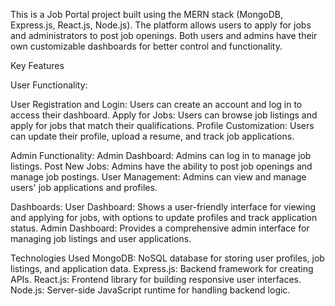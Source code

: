 This is a Job Portal project built using the MERN stack (MongoDB, Express.js, React.js, Node.js). The platform allows users to apply for jobs and administrators to post job openings. Both users and admins have their own customizable dashboards for better control and functionality.

Key Features

User Functionality:

User Registration and Login: Users can create an account and log in to access their dashboard.
Apply for Jobs: Users can browse job listings and apply for jobs that match their qualifications.
Profile Customization: Users can update their profile, upload a resume, and track job applications.

Admin Functionality:
Admin Dashboard: Admins can log in to manage job listings.
Post New Jobs: Admins have the ability to post job openings and manage job postings.
User Management: Admins can view and manage users' job applications and profiles.

Dashboards:
User Dashboard: Shows a user-friendly interface for viewing and applying for jobs, with options to update profiles and track application status.
Admin Dashboard: Provides a comprehensive admin interface for managing job listings and user applications.

Technologies Used
MongoDB: NoSQL database for storing user profiles, job listings, and application data.
Express.js: Backend framework for creating APIs.
React.js: Frontend library for building responsive user interfaces.
Node.js: Server-side JavaScript runtime for handling backend logic.
